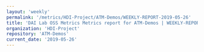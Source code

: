 ```yaml
---
layout: 'weekly'
permalink: '/metrics/HDI-Project/ATM-Demos/WEEKLY-REPORT-2019-05-26'
title: 'DAI Lab OSS Metrics Metrics report for ATM-Demos | WEEKLY-REPORT-2019-05-26'
organization: 'HDI-Project'
repository: 'ATM-Demos'
current_date: '2019-05-26'
---
```

